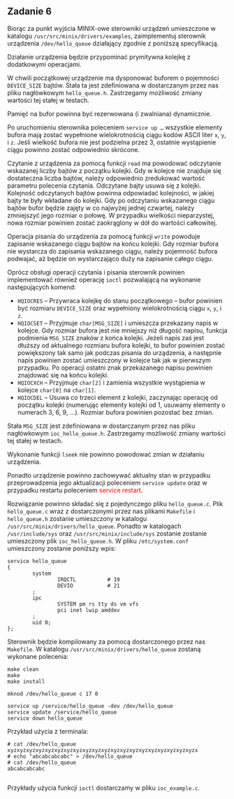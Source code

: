  <div role="main"><span id="maincontent"></span><h2>Zadanie 6</h2><div id="intro" class="box py-3 generalbox boxaligncenter"><div class="no-overflow">

<p>Biorąc za punkt wyjścia MINIX-owe sterowniki urządzeń umieszczone w katalogu
<code>/usr/src/minix/drivers/examples</code>, zaimplementuj sterownik urządzenia
<code>/dev/hello_queue</code> działający zgodnie z poniższą specyfikacją.</p>

<p>Działanie urządzenia będzie przypominać prymitywna kolejkę z dodatkowymi
operacjami.</p>

<p>W chwili początkowej urządzenie ma dysponować buforem o pojemności <code>DEVICE_SIZE</code>
bajtów. Stała ta jest zdefiniowana w dostarczanym przez nas pliku nagłówkowym
<code>hello_queue.h</code>. Zastrzegamy możliwość zmiany wartości tej stałej w testach.</p>

<p>Pamięć na bufor powinna być rezerwowana (i zwalniana) dynamicznie.</p>

<p>Po uruchomieniu sterownika poleceniem <code>service up …</code> wszystkie elementy bufora
mają zostać wypełnione wielokrotnością ciągu kodów ASCII liter <code>x</code>, <code>y</code>, i <code>z</code>.
Jeśli wielkość bufora nie jest podzielna przez 3, ostatnie wystąpienie ciągu
powinno zostać odpowiednio skrócone.</p>

<p>Czytanie z urządzenia za pomocą funkcji <code>read</code> ma powodować odczytanie wskazanej
liczby bajtów z początku kolejki. Gdy w kolejce nie znajduje się dostateczna
liczba bajtów, należy odpowiednio zredukować wartość parametru polecenia
czytania. Odczytane bajty usuwa się z kolejki. Kolejność odczytanych bajtów
powinna odpowiadać kolejności, w jakiej bajty te były wkładane do kolejki. Gdy
po odczytaniu wskazanego ciągu bajtów bufor będzie zajęty w co najwyżej jednej
czwartej, należy zmniejszyć jego rozmiar o połowę. W przypadku wielkości
nieparzystej, nowa rozmiar powinien zostać zaokrąglony w dół do wartości
całkowitej.</p>

<p>Operacja pisania do urządzenia za pomocą funkcji <code>write</code> powoduje zapisanie
wskazanego ciągu bajtów na końcu kolejki. Gdy rozmiar bufora nie wystarcza do
zapisania wskazanego ciągu, należy pojemność bufora podwajać, aż będzie
on wystarczająco duży na zapisanie całego ciągu.</p>

<p>Oprócz obsługi operacji czytania i pisania sterownik powinien implementować
również operację <code>ioctl</code> pozwalającą na wykonanie następujących komend:</p>

<ul>
<li><code>HQIOCRES</code> – Przywraca kolejkę do stanu początkowego – bufor powinien być
rozmiaru <code>DEVICE_SIZE</code> oraz wypełniony wielokrotnością ciągu <code>x</code>, <code>y</code>, i <code>z</code>.</li>
<li><code>HQIOCSET</code> – Przyjmuje <code>char[MSG_SIZE]</code> i umieszcza przekazany napis
w kolejce. Gdy rozmiar bufora jest nie mniejszy niż długość napisu, funkcja
podmienia <code>MSG_SIZE</code> znaków z końca kolejki. Jeżeli napis zaś jest dłuższy od
aktualnego rozmiaru bufora kolejki, to bufor powinien zostać powiększony tak
samo jak podczas pisania do urządzenia, a następnie napis powinien zostać
umieszczony w kolejce tak jak w pierwszym przypadku. Po operacji ostatni znak
przekazanego napisu powinien znajdować się na końcu kolejki.</li>
<li><code>HQIOCXCH</code> – Przyjmuje <code>char[2]</code> i zamienia wszystkie wystąpienia
w kolejce <code>char[0]</code> na <code>char[1]</code>.</li>
<li><code>HQIOCDEL</code> – Usuwa co trzeci element z kolejki, zaczynając operację od
początku kolejki (numerując elementy kolejki od 1, usuwamy elementy
o numerach 3, 6, 9, …). Rozmiar bufora powinien pozostać bez zmian.</li>
</ul>

<p>Stała <code>MSG_SIZE</code> jest zdefiniowana w dostarczanym przez nas pliku
nagłówkowym <code>ioc_hello_queue.h</code>. Zastrzegamy możliwość zmiany wartości tej
stałej w testach.</p>

<p>Wykonanie funkcji <code>lseek</code> nie powinno powodować zmian w działaniu urządzenia.</p>

<p>Ponadto urządzenie powinno zachowywać aktualny stan w przypadku przeprowadzenia
jego aktualizacji poleceniem <code>service update</code> oraz w przypadku restartu
poleceniem <span style="color:red">service restart</span>.</p>

<p>Rozwiązanie powinno składać się z pojedynczego pliku <code>hello_queue.c</code>.
Plik <code>hello_queue.c</code> wraz z dostarczonymi przez nas plikami <code>Makefile</code>
i <code>hello_queue.h</code> zostanie umieszczony
w katalogu <code>/usr/src/minix/drivers/hello_queue</code>.
Ponadto w katalogach <code>/usr/include/sys</code> oraz <code>/usr/src/minix/include/sys</code>
zostanie zostanie umieszczony plik <code>ioc_hello_queue.h</code>.
W pliku <code>/etc/system.conf</code> umieszczony zostanie poniższy wpis:</p>

<pre><code>service hello_queue
{
        system
                IRQCTL          # 19
                DEVIO           # 21
        ;
        ipc
                SYSTEM pm rs tty ds vm vfs
                pci inet lwip amddev
        ;
        uid 0;
};
</code></pre>

<p>Sterownik będzie kompilowany za pomocą dostarczonego przez nas <code>Makefile</code>.
W katalogu <code>/usr/src/minix/drivers/hello_queue</code> zostaną wykonane polecenia:</p>

<pre><code>make clean
make
make install

mknod /dev/hello_queue c 17 0

service up /service/hello_queue -dev /dev/hello_queue
service update /service/hello_queue
service down hello_queue
</code></pre>

<p>Przykład użycia z terminala:</p>

<pre><code># cat /dev/hello_queue
xyzxyzxyzxyzxyzxyzxyzxyzxyzxyzxyzxyzxyzxyzxyzxyzxyzxyzxyzxyzx
# echo "abcabcabcabc" &gt; /dev/hello_queue
# cat /dev/hello_queue
abcabcabcabc

</code></pre>

<p>Przykłady użycia funkcji <code>ioctl</code> dostarczamy w pliku <code>ioc_example.c</code>.</p>
</div>
